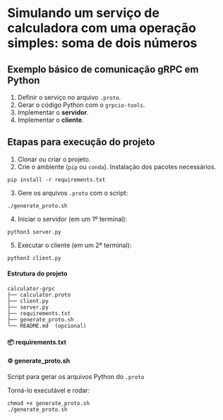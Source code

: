 # Simulando um serviço de calculadora com uma operação simples: soma de dois números

## Exemplo básico de comunicação gRPC em Python

1. Definir o serviço no arquivo `.proto`.
2. Gerar o código Python com o `grpcio-tools`.
3. Implementar o **servidor**.
4. Implementar o **cliente**.

## Etapas para execução do projeto

1. Clonar ou criar o projeto.
2. Crie o ambiente (`pip` ou `conda`). Instalação dos pacotes necessários.
```
pip install -r requirements.txt
```
3. Gere os arquivos `.proto` com o script:
```
./generate_proto.sh
```
4. Iniciar o servidor (em um 1º terminal):
```
python3 server.py
```
5. Executar o cliente (em um 2º terminal):
```
python3 client.py
```

#### Estrutura do projeto
```
calculator-grpc
├── calculator.proto
├── client.py
├── server.py
├── requirements.txt
├── generate_proto.sh
└── README.md  (opcional)
```

#### 📦 requirements.txt


#### ⚙️ generate_proto.sh
Script para gerar os arquivos Python do `.proto`

Torná-lo executável e rodar:
```
chmod +x generate_proto.sh
./generate_proto.sh
```